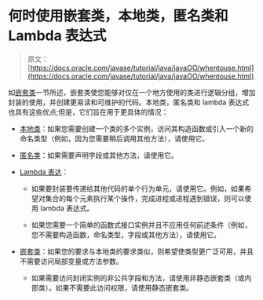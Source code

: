 # 何时使用嵌套类，本地类，匿名类和 Lambda 表达式

> 原文： [https://docs.oracle.com/javase/tutorial/java/javaOO/whentouse.html](https://docs.oracle.com/javase/tutorial/java/javaOO/whentouse.html)

如[嵌套类](nested.html)一节所述，嵌套类使您能够对仅在一个地方使用的类进行逻辑分组，增加封装的使用，并创建更易读和可维护的代码。本地类，匿名类和 lambda 表达式也具有这些优点;但是，它们旨在用于更具体的情况：

*   [本地类](localclasses.html)：如果您需要创建一个类的多个实例，访问其构造函数或引入一个新的命名类型（例如，因为您需要稍后调用其他方法），请使用它。

*   [匿名类](anonymousclasses.html)：如果需要声明字段或其他方法，请使用它。

*   [Lambda 表达](lambdaexpressions.html)：

    *   如果要封装要传递给其他代码的单个行为单元，请使用它。例如，如果希望对集合的每个元素执行某个操作，完成进程或进程遇到错误，则可以使用 lambda 表达式。

    *   如果您需要一个简单的函数式接口实例并且不应用任何前述条件（例如，您不需要构造函数，命名类型，字段或其他方法），请使用它。

*   [嵌套类](nested.html)：如果您的要求与本地类的要求类似，则希望使类型更广泛可用，并且不需要访问局部变量或方法参数。

    *   如果需要访问封闭实例的非公共字段和方法，请使用非静态嵌套类（或内部类）。如果不需要此访问权限，请使用静态嵌套类。